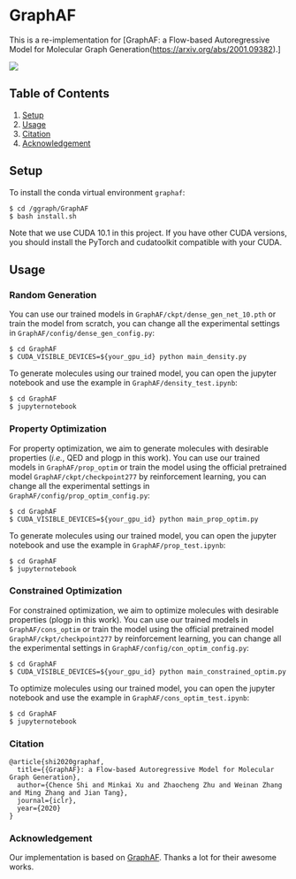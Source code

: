 # GraphAF

This is a re-implementation for [GraphAF: a Flow-based Autoregressive Model for Molecular Graph Generation(https://arxiv.org/abs/2001.09382).]

![](https://github.com/divelab/DIG/blob/main/dig/ggraph/GraphAF/figs/graphaf.png)


## Table of Contents

1. [Setup](#setup)
1. [Usage](#usage)
1. [Citation](#citation)
1. [Acknowledgement](#acknowledgement)



## Setup

To install the conda virtual environment `graphaf`:
```shell script
$ cd /ggraph/GraphAF
$ bash install.sh
```
Note that we use CUDA 10.1 in this project. If you have other CUDA versions, you should install the PyTorch and cudatoolkit compatible with your CUDA.


## Usage

### Random Generation

You can use our trained models in `GraphAF/ckpt/dense_gen_net_10.pth` or train the model from scratch, you can change all the experimental settings in `GraphAF/config/dense_gen_config.py`:
```shell script
$ cd GraphAF
$ CUDA_VISIBLE_DEVICES=${your_gpu_id} python main_density.py 
```
To generate molecules using our trained model, you can open the jupyter notebook and use the example in `GraphAF/density_test.ipynb`:
```shell script
$ cd GraphAF
$ jupyternotebook
```

### Property Optimization

For property optimization, we aim to generate molecules with desirable properties (*i.e.*, QED and plogp in this work). You can use our trained models in `GraphAF/prop_optim` or train the model using the official pretrained model `GraphAF/ckpt/checkpoint277` by reinforcement learning, you can change all the experimental settings in `GraphAF/config/prop_optim_config.py`:
```shell script
$ cd GraphAF
$ CUDA_VISIBLE_DEVICES=${your_gpu_id} python main_prop_optim.py 
```

To generate molecules using our trained model, you can open the jupyter notebook and use the example in `GraphAF/prop_test.ipynb`:
```shell script
$ cd GraphAF
$ jupyternotebook
```

### Constrained Optimization

For constrained optimization, we aim to optimize molecules with desirable properties (plogp in this work). You can use our trained models in `GraphAF/cons_optim` or train the model using the official pretrained model `GraphAF/ckpt/checkpoint277` by reinforcement learning, you can change all the experimental settings in `GraphAF/config/con_optim_config.py`:
```shell script
$ cd GraphAF
$ CUDA_VISIBLE_DEVICES=${your_gpu_id} python main_constrained_optim.py
```

To optimize molecules using our trained model, you can open the jupyter notebook and use the example in `GraphAF/cons_optim_test.ipynb`:
```shell script
$ cd GraphAF
$ jupyternotebook
```
### Citation
```
@article{shi2020graphaf,
  title={{GraphAF}: a Flow-based Autoregressive Model for Molecular Graph Generation},
  author={Chence Shi and Minkai Xu and Zhaocheng Zhu and Weinan Zhang and Ming Zhang and Jian Tang},
  journal={iclr},
  year={2020}
}
```

### Acknowledgement
Our implementation is based on [GraphAF](https://github.com/DeepGraphLearning/GraphAF). Thanks a lot for their awesome works.
